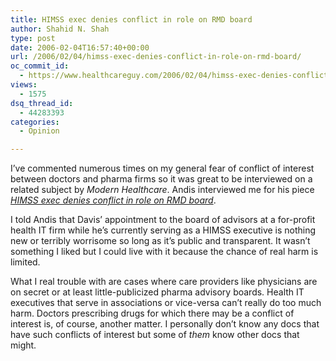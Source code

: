 ```yaml
---
title: HIMSS exec denies conflict in role on RMD board
author: Shahid N. Shah
type: post
date: 2006-02-04T16:57:40+00:00
url: /2006/02/04/himss-exec-denies-conflict-in-role-on-rmd-board/
oc_commit_id:
  - https://www.healthcareguy.com/2006/02/04/himss-exec-denies-conflict-in-role-on-rmd-board/1478768999
views:
  - 1575
dsq_thread_id:
  - 44283393
categories:
  - Opinion

---
```

I&#8217;ve commented numerous times on my general fear of conflict of interest between doctors and pharma firms so it was great to be interviewed on a related subject by _Modern Healthcare_. Andis interviewed me for his piece _[HIMSS exec denies conflict in role on RMD board][1]_.

I told Andis that Davis&#8217; appointment to the board of advisors at a for-profit health IT firm while he&#8217;s currently serving as a HIMSS executive is nothing new or terribly worrisome so long as it&#8217;s public and transparent. It wasn&#8217;t something I liked but I could live with it because the chance of real harm is limited.

What I real trouble with are cases where care providers like physicians are on secret or at least little-publicized pharma advisory boards. Health IT executives that serve in associations or vice-versa can&#8217;t really do too much harm. Doctors prescribing drugs for which there may be a conflict of interest is, of course, another matter. I personally don&#8217;t know any docs that have such conflicts of interest but some of _them_ know other docs that might.

 [1]: http://www.modernhealthcare.com/article.cms?articleId=38486